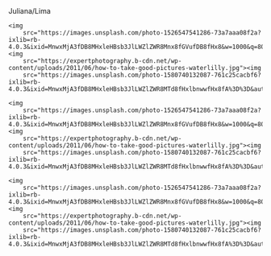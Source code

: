 <!DOCTYPE html>
<html>

<head>
    <title>Photo Blog</title>
    <link href="https://fonts.googleapis.com/css2?family=Raleway:wght@800&display=swap" rel="stylesheet">
    <link rel="stylesheet" href="photosite.css">
</head>

<body>
    <nav>Juliana/Lima</nav>

    <img
        src="https://images.unsplash.com/photo-1526547541286-73a7aaa08f2a?ixlib=rb-4.0.3&ixid=MnwxMjA3fDB8MHxleHBsb3JlLWZlZWR8Mnx8fGVufDB8fHx8&w=1000&q=80"><img
        src="https://expertphotography.b-cdn.net/wp-content/uploads/2011/06/how-to-take-good-pictures-waterlilly.jpg"><img
        src="https://images.unsplash.com/photo-1580740132087-761c25cacbf6?ixlib=rb-4.0.3&ixid=MnwxMjA3fDB8MHxleHBsb3JlLWZlZWR8MTd8fHxlbnwwfHx8fA%3D%3D&auto=format&fit=crop&w=600&q=60">

    <img
        src="https://images.unsplash.com/photo-1526547541286-73a7aaa08f2a?ixlib=rb-4.0.3&ixid=MnwxMjA3fDB8MHxleHBsb3JlLWZlZWR8Mnx8fGVufDB8fHx8&w=1000&q=80"><img
        src="https://expertphotography.b-cdn.net/wp-content/uploads/2011/06/how-to-take-good-pictures-waterlilly.jpg"><img
        src="https://images.unsplash.com/photo-1580740132087-761c25cacbf6?ixlib=rb-4.0.3&ixid=MnwxMjA3fDB8MHxleHBsb3JlLWZlZWR8MTd8fHxlbnwwfHx8fA%3D%3D&auto=format&fit=crop&w=600&q=60">

    <img
        src="https://images.unsplash.com/photo-1526547541286-73a7aaa08f2a?ixlib=rb-4.0.3&ixid=MnwxMjA3fDB8MHxleHBsb3JlLWZlZWR8Mnx8fGVufDB8fHx8&w=1000&q=80"><img
        src="https://expertphotography.b-cdn.net/wp-content/uploads/2011/06/how-to-take-good-pictures-waterlilly.jpg"><img
        src="https://images.unsplash.com/photo-1580740132087-761c25cacbf6?ixlib=rb-4.0.3&ixid=MnwxMjA3fDB8MHxleHBsb3JlLWZlZWR8MTd8fHxlbnwwfHx8fA%3D%3D&auto=format&fit=crop&w=600&q=60">

</body>

</html>
